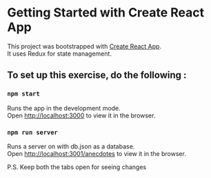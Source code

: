 # Getting Started with Create React App

This project was bootstrapped with [Create React App](https://github.com/facebook/create-react-app).\
It uses Redux for state management.

## To set up this exercise, do the following :

### `npm start`

Runs the app in the development mode.\
Open [http://localhost:3000](http://localhost:3000) to view it in the browser.

### `npm run server`

Runs a server on with db.json as a database.\
Open [http://localhost:3001/anecdotes](http://localhost:3001/anecdotes) to view it in the browser.

P.S. Keep both the tabs open for seeing changes
